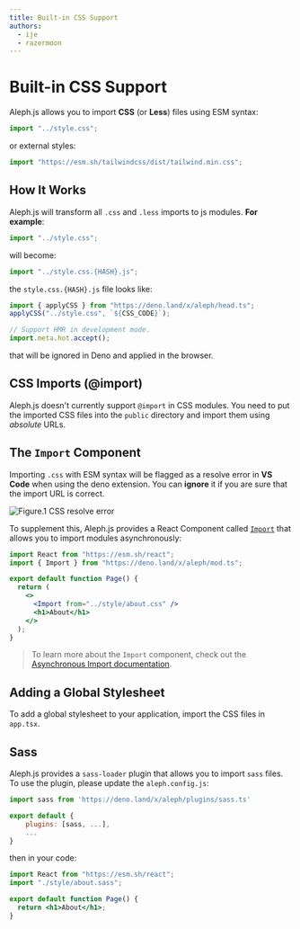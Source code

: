 ```yaml
---
title: Built-in CSS Support
authors:
  - ije
  - razermoon
---
```


# Built-in CSS Support

Aleph.js allows you to import **CSS** (or **Less**) files using ESM syntax:

```javascript
import "../style.css";
```

or external styles:

```javascript
import "https://esm.sh/tailwindcss/dist/tailwind.min.css";
```

## How It Works

Aleph.js will transform all `.css` and `.less` imports to js modules. **For example**:

```javascript
import "../style.css";
```

will become:

```javascript
import "../style.css.{HASH}.js";
```

the `style.css.{HASH}.js` file looks like:

```javascript
import { applyCSS } from "https://deno.land/x/aleph/head.ts";
applyCSS("../style.css", `${CSS_CODE}`);

// Support HMR in development mode.
import.meta.hot.accept();
```

that will be ignored in Deno and applied in the browser.

## CSS Imports (@import)

Aleph.js doesn't currently support `@import` in CSS modules. You need to put the imported CSS files into the `public` directory and import them using _absolute_ URLs.

## The `Import` Component

Importing `.css` with ESM syntax will be flagged as a resolve error in **VS Code** when using the deno extension. You can **ignore** it if you are sure that the import URL is correct.

![Figure.1 CSS resolve error](/docs/figure-css-resolve-error.png)

To supplement this, Aleph.js provides a React Component called [`Import`](/docs/api-reference/mod.ts#import) that allows you to import modules asynchronously:

```jsx
import React from "https://esm.sh/react";
import { Import } from "https://deno.land/x/aleph/mod.ts";

export default function Page() {
  return (
    <>
      <Import from="../style/about.css" />
      <h1>About</h1>
    </>
  );
}
```

> To learn more about the `Import` component, check out the [Asynchronous Import documentation](/docs/advanced-features/asynchronous-import).

## Adding a Global Stylesheet

To add a global stylesheet to your application, import the CSS files in `app.tsx`.

## Sass

Aleph.js provides a `sass-loader` plugin that allows you to import `sass` files. To use the plugin, please update the `aleph.config.js`:

```javascript
import sass from 'https://deno.land/x/aleph/plugins/sass.ts'

export default {
    plugins: [sass, ...],
    ...
}
```

then in your code:

```jsx
import React from "https://esm.sh/react";
import "./style/about.sass";

export default function Page() {
  return <h1>About</h1>;
}
```
